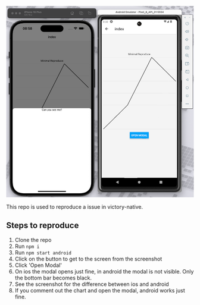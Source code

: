 ![img.png](img.png)

This repo is used to reproduce a issue in victory-native.

## Steps to reproduce
1. Clone the repo
2. Run `npm i`
3. Run `npm start android`
4. Click on the button to get to the screen from the screenshot
5. Click 'Open Modal'
6. On ios the modal opens just fine, in android the modal is not visible. Only the bottom bar becomes black.
7. See the screenshot for the difference between ios and android
8. If you comment out the chart and open the modal, android works just fine.